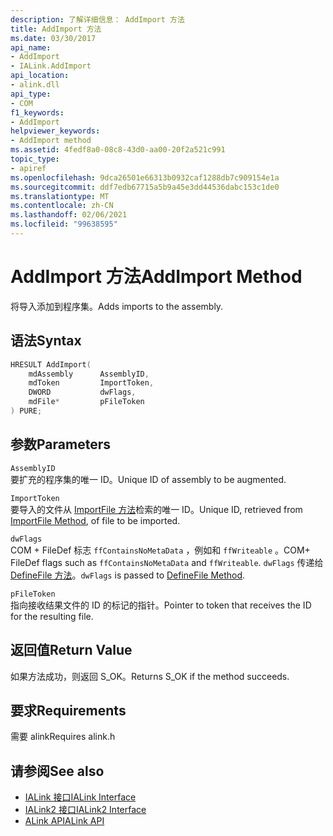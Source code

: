 ```yaml
---
description: 了解详细信息： AddImport 方法
title: AddImport 方法
ms.date: 03/30/2017
api_name:
- AddImport
- IALink.AddImport
api_location:
- alink.dll
api_type:
- COM
f1_keywords:
- AddImport
helpviewer_keywords:
- AddImport method
ms.assetid: 4fedf8a0-08c8-43d0-aa00-20f2a521c991
topic_type:
- apiref
ms.openlocfilehash: 9dca26501e66313b0932caf1288db7c909154e1a
ms.sourcegitcommit: ddf7edb67715a5b9a45e3dd44536dabc153c1de0
ms.translationtype: MT
ms.contentlocale: zh-CN
ms.lasthandoff: 02/06/2021
ms.locfileid: "99638595"
---
```

# <a name="addimport-method"></a><span data-ttu-id="ab406-103">AddImport 方法</span><span class="sxs-lookup"><span data-stu-id="ab406-103">AddImport Method</span></span>

<span data-ttu-id="ab406-104">将导入添加到程序集。</span><span class="sxs-lookup"><span data-stu-id="ab406-104">Adds imports to the assembly.</span></span>  
  
## <a name="syntax"></a><span data-ttu-id="ab406-105">语法</span><span class="sxs-lookup"><span data-stu-id="ab406-105">Syntax</span></span>  
  
```cpp  
HRESULT AddImport(  
    mdAssembly      AssemblyID,  
    mdToken         ImportToken,  
    DWORD           dwFlags,  
    mdFile*         pFileToken  
) PURE;  
```  
  
## <a name="parameters"></a><span data-ttu-id="ab406-106">参数</span><span class="sxs-lookup"><span data-stu-id="ab406-106">Parameters</span></span>  

 `AssemblyID`  
 <span data-ttu-id="ab406-107">要扩充的程序集的唯一 ID。</span><span class="sxs-lookup"><span data-stu-id="ab406-107">Unique ID of assembly to be augmented.</span></span>  
  
 `ImportToken`  
 <span data-ttu-id="ab406-108">要导入的文件从 [ImportFile 方法](importfile-method.md)检索的唯一 ID。</span><span class="sxs-lookup"><span data-stu-id="ab406-108">Unique ID, retrieved from [ImportFile Method](importfile-method.md), of file to be imported.</span></span>  
  
 `dwFlags`  
 <span data-ttu-id="ab406-109">COM + FileDef 标志 `ffContainsNoMetaData` ，例如和 `ffWriteable` 。</span><span class="sxs-lookup"><span data-stu-id="ab406-109">COM+ FileDef flags such as `ffContainsNoMetaData` and `ffWriteable`.</span></span> <span data-ttu-id="ab406-110">`dwFlags` 传递给 [DefineFile 方法](../metadata/imetadataassemblyemit-definefile-method.md)。</span><span class="sxs-lookup"><span data-stu-id="ab406-110">`dwFlags` is passed to [DefineFile Method](../metadata/imetadataassemblyemit-definefile-method.md).</span></span>  
  
 `pFileToken`  
 <span data-ttu-id="ab406-111">指向接收结果文件的 ID 的标记的指针。</span><span class="sxs-lookup"><span data-stu-id="ab406-111">Pointer to token that receives the ID for the resulting file.</span></span>  
  
## <a name="return-value"></a><span data-ttu-id="ab406-112">返回值</span><span class="sxs-lookup"><span data-stu-id="ab406-112">Return Value</span></span>  

 <span data-ttu-id="ab406-113">如果方法成功，则返回 S_OK。</span><span class="sxs-lookup"><span data-stu-id="ab406-113">Returns S_OK if the method succeeds.</span></span>  
  
## <a name="requirements"></a><span data-ttu-id="ab406-114">要求</span><span class="sxs-lookup"><span data-stu-id="ab406-114">Requirements</span></span>  

 <span data-ttu-id="ab406-115">需要 alink</span><span class="sxs-lookup"><span data-stu-id="ab406-115">Requires alink.h</span></span>  
  
## <a name="see-also"></a><span data-ttu-id="ab406-116">请参阅</span><span class="sxs-lookup"><span data-stu-id="ab406-116">See also</span></span>

- [<span data-ttu-id="ab406-117">IALink 接口</span><span class="sxs-lookup"><span data-stu-id="ab406-117">IALink Interface</span></span>](ialink-interface.md)
- [<span data-ttu-id="ab406-118">IALink2 接口</span><span class="sxs-lookup"><span data-stu-id="ab406-118">IALink2 Interface</span></span>](ialink2-interface.md)
- [<span data-ttu-id="ab406-119">ALink API</span><span class="sxs-lookup"><span data-stu-id="ab406-119">ALink API</span></span>](index.md)
